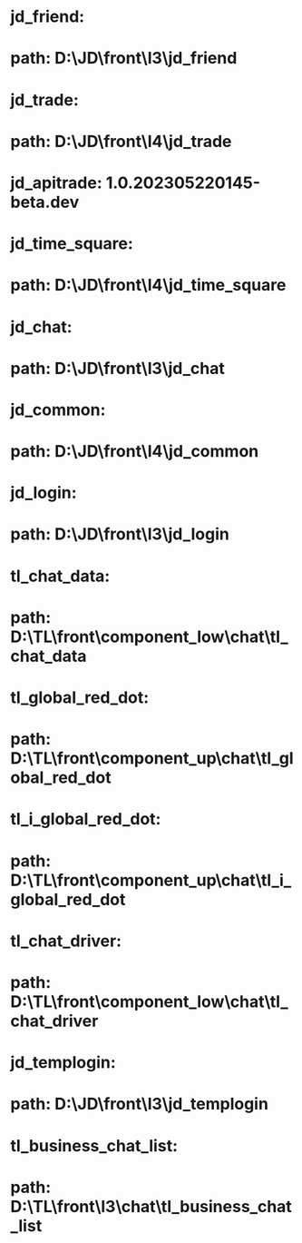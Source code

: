 #  jd_friend:
#    path: D:\JD\front\l3\jd_friend
#  jd_trade:
#    path: D:\JD\front\l4\jd_trade
#  jd_apitrade: 1.0.202305220145-beta.dev
#  jd_time_square:
#    path: D:\JD\front\l4\jd_time_square
#  jd_chat:
#    path: D:\JD\front\l3\jd_chat
#  jd_common:
#    path: D:\JD\front\l4\jd_common
#  jd_login:
#    path: D:\JD\front\l3\jd_login
#  tl_chat_data:
#    path: D:\TL\front\component_low\chat\tl_chat_data
#  tl_global_red_dot:
#    path: D:\TL\front\component_up\chat\tl_global_red_dot
#  tl_i_global_red_dot:
#    path: D:\TL\front\component_up\chat\tl_i_global_red_dot
#  tl_chat_driver:
#    path: D:\TL\front\component_low\chat\tl_chat_driver
#  jd_templogin:
#    path: D:\JD\front\l3\jd_templogin
#  tl_business_chat_list:
#    path: D:\TL\front\l3\chat\tl_business_chat_list



